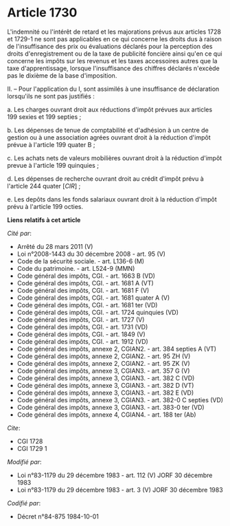 # Article 1730

L'indemnité ou l'intérêt de retard et les majorations prévus aux articles 1728 et 1729-1 ne sont pas applicables en ce qui
concerne les droits dus à raison de l'insuffisance des prix ou évaluations déclarés pour la perception des droits
d'enregistrement ou de la taxe de publicité foncière ainsi qu'en ce qui concerne les impôts sur les revenus et les taxes
accessoires autres que la taxe d'apprentissage, lorsque l'insuffisance des chiffres déclarés n'excède pas le dixième de la
base d'imposition.

II. – Pour l'application du I, sont assimilés à une insuffisance de déclaration lorsqu'ils ne sont pas justifiés :

a. Les charges ouvrant droit aux réductions d'impôt prévues aux articles 199 sexies et 199 septies ;

b. Les dépenses de tenue de comptabilité et d'adhésion à un centre de gestion ou à une association agrées ouvrant droit à la
réduction d'impôt prévue à l'article 199 quater B ;

c. Les achats nets de valeurs mobilières ouvrant droit à la réduction d'impôt prevue à l'article 199 quinquies ;

d. Les dépenses de recherche ouvrant droit au crédit d'impôt prévu à l'article 244 quater [*CIR*] ;

e. Les depôts dans les fonds salariaux ouvrant droit à la réduction d'impôt prévu à l'article 199 octies.

**Liens relatifs à cet article**

_Cité par_:

  - Arrêté du 28 mars 2011 (V)
  - Loi n°2008-1443 du 30 décembre 2008 - art. 95 (V)
  - Code de la sécurité sociale. - art. L136-6 (M)
  - Code du patrimoine. - art. L524-9 (MMN)
  - Code général des impôts, CGI. - art. 1663 B (VD)
  - Code général des impôts, CGI. - art. 1681 A (VT)
  - Code général des impôts, CGI. - art. 1681 F (V)
  - Code général des impôts, CGI. - art. 1681 quater A (V)
  - Code général des impôts, CGI. - art. 1681 ter (VD)
  - Code général des impôts, CGI. - art. 1724 quinquies (VD)
  - Code général des impôts, CGI. - art. 1727 (V)
  - Code général des impôts, CGI. - art. 1731 (VD)
  - Code général des impôts, CGI. - art. 1849 (V)
  - Code général des impôts, CGI. - art. 1912 (VD)
  - Code général des impôts, annexe 2, CGIAN2. - art. 384 septies A (VT)
  - Code général des impôts, annexe 2, CGIAN2. - art. 95 ZH (V)
  - Code général des impôts, annexe 2, CGIAN2. - art. 95 ZK (V)
  - Code général des impôts, annexe 3, CGIAN3. - art. 357 G (V)
  - Code général des impôts, annexe 3, CGIAN3. - art. 382 C (VD)
  - Code général des impôts, annexe 3, CGIAN3. - art. 382 D (VT)
  - Code général des impôts, annexe 3, CGIAN3. - art. 382 E (VD)
  - Code général des impôts, annexe 3, CGIAN3. - art. 382-0 C septies (VD)
  - Code général des impôts, annexe 3, CGIAN3. - art. 383-0 ter (VD)
  - Code général des impôts, annexe 4, CGIAN4. - art. 188 ter (Ab)

_Cite_:

  - CGI 1728
  - CGI 1729 1

_Modifié par_:

  - Loi n°83-1179 du 29 décembre 1983 - art. 112 (V) JORF 30 décembre 1983
  - Loi n°83-1179 du 29 décembre 1983 - art. 3 (V) JORF 30 décembre 1983

_Codifié par_:

  - Décret n°84-875 1984-10-01
